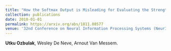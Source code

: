 ```yaml
---
title: "How the Softmax Output is Misleading for Evaluating the Strength of Adversarial Examples"
collection: publications
date: 2010-01-01
permalink: https://arxiv.org/abs/1811.08577
venue: '32nd Conference on Neural Information Processing Systems (NeurIPS 2018), Montréal, Canada. <br /> Workshop on Security in Machine Learning (SECML 2018).'
---
```

**Utku Ozbulak**, Wesley De Neve, Arnout Van Messem.
